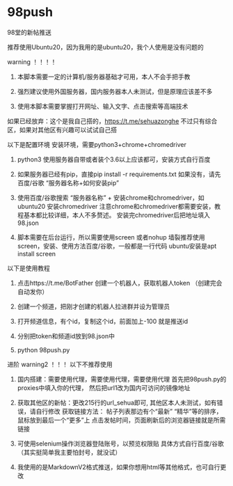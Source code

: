 # 98push
98堂的新帖推送

推荐使用Ubuntu20，因为我用的是ubuntu20，我个人使用是没有问题的

warning ！！！！
1. 本脚本需要一定的计算机/服务器基础才可用，本人不会手把手教

2. 强烈建议使用外国服务器，国内服务器本人未测试，但是原理应该差不多

3. 使用本脚本需要掌握打开网址、输入文字、点击搜索等高端技术

如果已经放弃：这个是我自己搭的，https://t.me/sehuazonghe 不过只有综合区，如果对其他区有兴趣可以试试自己搭


以下是配置环境
安装环境，需要python3+chrome+chromedriver

1. python3 使用服务器自带或者装个3.6以上应该都可，安装方式自行百度

2. 如果服务器已经有pip，直接pip install -r requirements.txt 
    如果没有，请先百度/谷歌 “服务器名称+如何安装pip”

3. 使用百度/谷歌搜索 “服务器名称” + 安装chrome和chromedriver，如 ubuntu20 安装chromedriver
    注意chrome和chromedriver都需要安装，教程基本都比较详细，本人不多赘述。
    安装完chromedriver后把地址填入98.json

4. 脚本需要在后台运行，所以需要使用screen 或者nohup
    墙裂推荐使用screen，安装、使用方法百度/谷歌，一般都是一行代码
    ubuntu安装是apt install screen 

以下是使用教程
1. 点击https://t.me/BotFather 创建一个机器人，获取机器人token （创建完会自动发你）

2. 创建一个频道，把刚才创建的机器人拉进群并设为管理员

3. 打开频道信息，有个id，复制这个id，前面加上-100 就是推送id

4. 分别把token和频道id放到98.json中

5. python 98push.py

进阶 
warning2 ！！！
以下不推荐使用

1. 国内搭建：需要使用代理，需要使用代理，需要使用代理
    首先把98push.py的proxies中填入你的代理，
    然后把url1改为国内可访问的镜像地址

2. 获取其他区的新帖：更改215行的url_sehua即可,
    其他区本人未测试，如有错误，请自行修改
    获取链接方法：
    帖子列表那边有个“最新” “精华”等的排序，鼠标放到最后一个“更多”上
    点击发帖时间，页面刷新后的浏览器链接就是所需链接

3. 可使用selenium操作浏览器登陆账号，以预览权限贴
    具体方式自行百度/谷歌（其实挺简单我主要怕封号，就没试）

4. 我使用的是MarkdownV2格式推送，如果你想用html等其他格式，也可自行更改